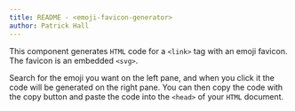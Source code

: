 ```yaml
---
title: README - <emoji-favicon-generator>
author: Patrick Hall
--- 
```


This component generates `HTML` code for a `<link>` tag with an emoji favicon. The favicon is an embedded `<svg>`. 

Search for the emoji you want on the left pane, and when you click it the code will be generated on the right pane. You can then copy the code with the copy button and paste the code into the `<head>` of your `HTML` document.

